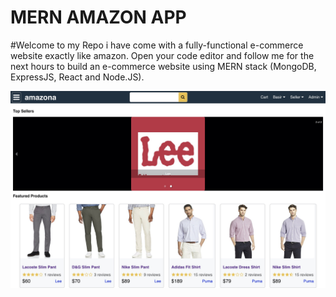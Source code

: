 # MERN AMAZON APP

#Welcome to my Repo i have come with a fully-functional e-commerce website exactly like amazon. Open your code editor and follow me for the next hours to build an e-commerce website using MERN stack (MongoDB, ExpressJS, React and Node.JS).

![Amazon](frontend/public/amazona.jpg)
